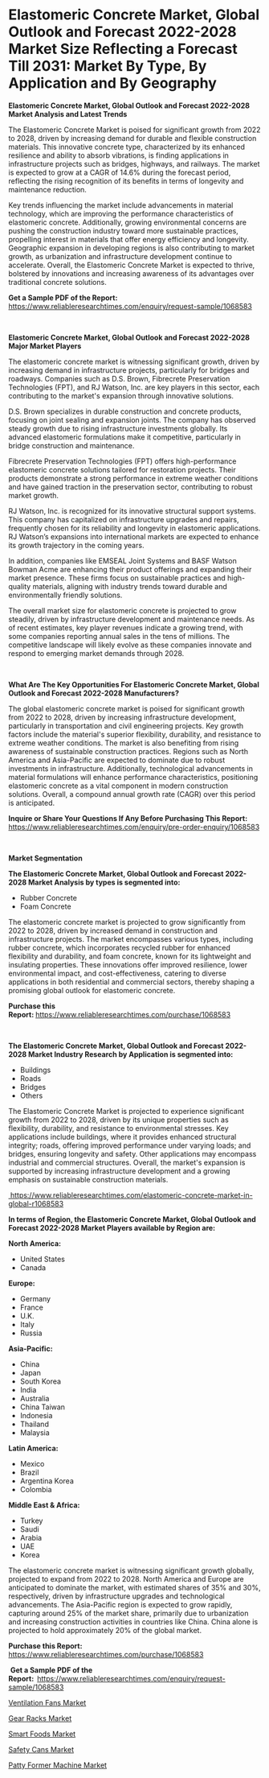 <p><h1>Elastomeric Concrete Market, Global Outlook and Forecast 2022-2028 Market Size Reflecting a Forecast Till 2031: Market By Type, By Application and By Geography</h1></p><p><strong>Elastomeric Concrete Market, Global Outlook and Forecast 2022-2028 Market Analysis and Latest Trends</strong></p>
<p><p>The Elastomeric Concrete Market is poised for significant growth from 2022 to 2028, driven by increasing demand for durable and flexible construction materials. This innovative concrete type, characterized by its enhanced resilience and ability to absorb vibrations, is finding applications in infrastructure projects such as bridges, highways, and railways. The market is expected to grow at a CAGR of 14.6% during the forecast period, reflecting the rising recognition of its benefits in terms of longevity and maintenance reduction.</p><p>Key trends influencing the market include advancements in material technology, which are improving the performance characteristics of elastomeric concrete. Additionally, growing environmental concerns are pushing the construction industry toward more sustainable practices, propelling interest in materials that offer energy efficiency and longevity. Geographic expansion in developing regions is also contributing to market growth, as urbanization and infrastructure development continue to accelerate. Overall, the Elastomeric Concrete Market is expected to thrive, bolstered by innovations and increasing awareness of its advantages over traditional concrete solutions.</p></p>
<p><strong>Get a Sample PDF of the Report:&nbsp;</strong> <a href="https://www.reliableresearchtimes.com/enquiry/request-sample/1068583?utm_campaign=1393&utm_medium=2&utm_source=Github&utm_content=ia&utm_term=18102024&utm_id=elastomeric-concrete-market-global-outlook-and-forecast-2022-2028">https://www.reliableresearchtimes.com/enquiry/request-sample/1068583</a></p>
<p>&nbsp;</p>
<p><strong>Elastomeric Concrete Market, Global Outlook and Forecast 2022-2028 Major Market Players</strong></p>
<p><p>The elastomeric concrete market is witnessing significant growth, driven by increasing demand in infrastructure projects, particularly for bridges and roadways. Companies such as D.S. Brown, Fibrecrete Preservation Technologies (FPT), and RJ Watson, Inc. are key players in this sector, each contributing to the market's expansion through innovative solutions.</p><p>D.S. Brown specializes in durable construction and concrete products, focusing on joint sealing and expansion joints. The company has observed steady growth due to rising infrastructure investments globally. Its advanced elastomeric formulations make it competitive, particularly in bridge construction and maintenance.</p><p>Fibrecrete Preservation Technologies (FPT) offers high-performance elastomeric concrete solutions tailored for restoration projects. Their products demonstrate a strong performance in extreme weather conditions and have gained traction in the preservation sector, contributing to robust market growth.</p><p>RJ Watson, Inc. is recognized for its innovative structural support systems. This company has capitalized on infrastructure upgrades and repairs, frequently chosen for its reliability and longevity in elastomeric applications. RJ Watson’s expansions into international markets are expected to enhance its growth trajectory in the coming years.</p><p>In addition, companies like EMSEAL Joint Systems and BASF Watson Bowman Acme are enhancing their product offerings and expanding their market presence. These firms focus on sustainable practices and high-quality materials, aligning with industry trends toward durable and environmentally friendly solutions.</p><p>The overall market size for elastomeric concrete is projected to grow steadily, driven by infrastructure development and maintenance needs. As of recent estimates, key player revenues indicate a growing trend, with some companies reporting annual sales in the tens of millions. The competitive landscape will likely evolve as these companies innovate and respond to emerging market demands through 2028.</p></p>
<p>&nbsp;</p>
<p><strong>What Are The Key Opportunities For Elastomeric Concrete Market, Global Outlook and Forecast 2022-2028 Manufacturers?</strong></p>
<p><p>The global elastomeric concrete market is poised for significant growth from 2022 to 2028, driven by increasing infrastructure development, particularly in transportation and civil engineering projects. Key growth factors include the material's superior flexibility, durability, and resistance to extreme weather conditions. The market is also benefiting from rising awareness of sustainable construction practices. Regions such as North America and Asia-Pacific are expected to dominate due to robust investments in infrastructure. Additionally, technological advancements in material formulations will enhance performance characteristics, positioning elastomeric concrete as a vital component in modern construction solutions. Overall, a compound annual growth rate (CAGR) over this period is anticipated.</p></p>
<p><strong>Inquire or Share Your Questions If Any Before Purchasing This Report:</strong> <a href="https://www.reliableresearchtimes.com/enquiry/pre-order-enquiry/1068583?utm_campaign=1393&utm_medium=2&utm_source=Github&utm_content=ia&utm_term=18102024&utm_id=elastomeric-concrete-market-global-outlook-and-forecast-2022-2028">https://www.reliableresearchtimes.com/enquiry/pre-order-enquiry/1068583</a></p>
<p>&nbsp;</p>
<p><strong>Market Segmentation</strong></p>
<p><strong>The Elastomeric Concrete Market, Global Outlook and Forecast 2022-2028 Market Analysis by types is segmented into:</strong></p>
<p><ul><li>Rubber Concrete</li><li>Foam Concrete</li></ul></p>
<p><p>The elastomeric concrete market is projected to grow significantly from 2022 to 2028, driven by increased demand in construction and infrastructure projects. The market encompasses various types, including rubber concrete, which incorporates recycled rubber for enhanced flexibility and durability, and foam concrete, known for its lightweight and insulating properties. These innovations offer improved resilience, lower environmental impact, and cost-effectiveness, catering to diverse applications in both residential and commercial sectors, thereby shaping a promising global outlook for elastomeric concrete.</p></p>
<p><strong>Purchase this Report:&nbsp;</strong><a href="https://www.reliableresearchtimes.com/purchase/1068583?utm_campaign=1393&utm_medium=2&utm_source=Github&utm_content=ia&utm_term=18102024&utm_id=elastomeric-concrete-market-global-outlook-and-forecast-2022-2028">https://www.reliableresearchtimes.com/purchase/1068583</a></p>
<p>&nbsp;</p>
<p><strong>The Elastomeric Concrete Market, Global Outlook and Forecast 2022-2028 Market Industry Research by Application is segmented into:</strong></p>
<p><ul><li>Buildings</li><li>Roads</li><li>Bridges</li><li>Others</li></ul></p>
<p><p>The Elastomeric Concrete Market is projected to experience significant growth from 2022 to 2028, driven by its unique properties such as flexibility, durability, and resistance to environmental stresses. Key applications include buildings, where it provides enhanced structural integrity; roads, offering improved performance under varying loads; and bridges, ensuring longevity and safety. Other applications may encompass industrial and commercial structures. Overall, the market's expansion is supported by increasing infrastructure development and a growing emphasis on sustainable construction materials.</p></p>
<p><a href="https://www.reliableresearchtimes.com/elastomeric-concrete-market-in-global-r1068583?utm_campaign=1393&utm_medium=2&utm_source=Github&utm_content=ia&utm_term=18102024&utm_id=elastomeric-concrete-market-global-outlook-and-forecast-2022-2028">&nbsp;https://www.reliableresearchtimes.com/elastomeric-concrete-market-in-global-r1068583</a></p>
<p><strong>In terms of Region, the Elastomeric Concrete Market, Global Outlook and Forecast 2022-2028 Market Players available by Region are:</strong></p>
<p>
    <p> <strong> North America: </strong>
        <ul>
            <li>United States</li>
            <li>Canada</li>
        </ul>
        </p> 
    <p> <strong> Europe: </strong>
        <ul>
            <li>Germany</li>
            <li>France</li>
            <li>U.K.</li>
            <li>Italy</li>
            <li>Russia</li>
        </ul>
        </p> 
    <p> <strong> Asia-Pacific: </strong>
        <ul>
            <li>China</li>
            <li>Japan</li>
            <li>South Korea</li>
            <li>India</li>
            <li>Australia</li>
            <li>China Taiwan</li>
            <li>Indonesia</li>
            <li>Thailand</li>
            <li>Malaysia</li>
        </ul>
        </p> 
    <p> <strong> Latin America: </strong>
        <ul>
            <li>Mexico</li>
            <li>Brazil</li>
            <li>Argentina Korea</li>
            <li>Colombia</li>
        </ul>
        </p> 
    <p> <strong> Middle East & Africa: </strong>
        <ul>
            <li>Turkey</li>
            <li>Saudi</li>
            <li>Arabia</li>
            <li>UAE</li>
            <li>Korea</li>
        </ul>
    </p>
    </p>
<p><p>The elastomeric concrete market is witnessing significant growth globally, projected to expand from 2022 to 2028. North America and Europe are anticipated to dominate the market, with estimated shares of 35% and 30%, respectively, driven by infrastructure upgrades and technological advancements. The Asia-Pacific region is expected to grow rapidly, capturing around 25% of the market share, primarily due to urbanization and increasing construction activities in countries like China. China alone is projected to hold approximately 20% of the global market.</p></p>
<p><strong>Purchase this Report: </strong><a href="https://www.reliableresearchtimes.com/purchase/1068583?utm_campaign=1393&utm_medium=2&utm_source=Github&utm_content=ia&utm_term=18102024&utm_id=elastomeric-concrete-market-global-outlook-and-forecast-2022-2028">https://www.reliableresearchtimes.com/purchase/1068583</a></p>
<p>&nbsp;<strong>Get a Sample PDF of the Report:&nbsp;&nbsp;</strong><a href="https://www.reliableresearchtimes.com/enquiry/request-sample/1068583?utm_campaign=1393&utm_medium=2&utm_source=Github&utm_content=ia&utm_term=18102024&utm_id=elastomeric-concrete-market-global-outlook-and-forecast-2022-2028">https://www.reliableresearchtimes.com/enquiry/request-sample/1068583</a></p>
<p><strong></strong></p>
<p><p><a href="https://www.linkedin.com/pulse/ventilation-fans-market-analysis-report-global-insights-region-ynhaf?utm_campaign=1393&utm_medium=2&utm_source=Github&utm_content=ia&utm_term=18102024&utm_id=elastomeric-concrete-market-global-outlook-and-forecast-2022-2028">Ventilation Fans Market</a></p><p><a href="https://www.linkedin.com/pulse/gear-racks-industry-sector-new-technologies-market-impact-forecasted-gncpf?utm_campaign=1393&utm_medium=2&utm_source=Github&utm_content=ia&utm_term=18102024&utm_id=elastomeric-concrete-market-global-outlook-and-forecast-2022-2028">Gear Racks Market</a></p><p><a href="https://www.linkedin.com/pulse/emerging-trends-smart-foods-market-detailed-overview-applications-kpdve?utm_campaign=1393&utm_medium=2&utm_source=Github&utm_content=ia&utm_term=18102024&utm_id=elastomeric-concrete-market-global-outlook-and-forecast-2022-2028">Smart Foods Market</a></p><p><a href="https://www.linkedin.com/pulse/opportunities-challenges-safety-cans-market-strategic-insights-wp5kf?utm_campaign=1393&utm_medium=2&utm_source=Github&utm_content=ia&utm_term=18102024&utm_id=elastomeric-concrete-market-global-outlook-and-forecast-2022-2028">Safety Cans Market</a></p><p><a href="https://www.linkedin.com/pulse/patty-former-machine-market-transformation-comparative-analysis-jni4f?utm_campaign=1393&utm_medium=2&utm_source=Github&utm_content=ia&utm_term=18102024&utm_id=elastomeric-concrete-market-global-outlook-and-forecast-2022-2028">Patty Former Machine Market</a></p></p>